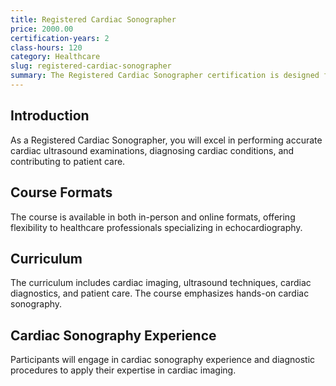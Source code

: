```yaml
---
title: Registered Cardiac Sonographer
price: 2000.00
certification-years: 2
class-hours: 120
category: Healthcare
slug: registered-cardiac-sonographer
summary: The Registered Cardiac Sonographer certification is designed for healthcare professionals specializing in echocardiography. This comprehensive course covers cardiac imaging, ultrasound techniques, and cardiac diagnostics. It equips candidates with the skills needed to perform accurate cardiac ultrasound examinations.
---
```


## Introduction

As a Registered Cardiac Sonographer, you will excel in performing accurate cardiac ultrasound examinations, diagnosing cardiac conditions, and contributing to patient care.

## Course Formats

The course is available in both in-person and online formats, offering flexibility to healthcare professionals specializing in echocardiography.

## Curriculum

The curriculum includes cardiac imaging, ultrasound techniques, cardiac diagnostics, and patient care. The course emphasizes hands-on cardiac sonography.

## Cardiac Sonography Experience

Participants will engage in cardiac sonography experience and diagnostic procedures to apply their expertise in cardiac imaging.

